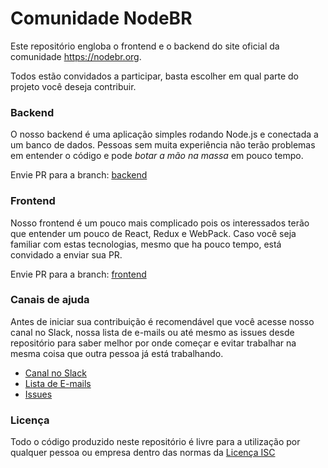 # Comunidade NodeBR

Este repositório engloba o frontend e o backend do site oficial da comunidade
https://nodebr.org.

Todos estão convidados a participar, basta escolher em qual parte do projeto
você deseja contribuir.

### Backend

O nosso backend é uma aplicação simples rodando Node.js e conectada a um banco
de dados. Pessoas sem muita experiência não terão problemas em entender o código
e pode *botar a mão na massa* em pouco tempo.

Envie PR para a branch: [backend](https://github.com/nodebr/nodebr/tree/backend)

### Frontend

Nosso frontend é um pouco mais complicado pois os interessados terão que entender
um pouco de React, Redux e WebPack. Caso você seja familiar com estas tecnologias,
mesmo que ha pouco tempo, está convidado a enviar sua PR.

Envie PR para a branch: [frontend](https://github.com/nodebr/nodebr/tree/frontend)

### Canais de ajuda

Antes de iniciar sua contribuição é recomendável que você acesse nosso canal no
Slack, nossa lista de e-mails ou até mesmo as issues desde repositório para
saber melhor por onde começar e evitar trabalhar na mesma coisa que outra pessoa
já está trabalhando.

* [Canal no Slack](https://slack.nodebr.org)
* [Lista de E-mails](https://groups.google.com/d/forum/nodebr)
* [Issues](https://github.com/nodebr/nodebr/issues)

### Licença

Todo o código produzido neste repositório é livre para a utilização por qualquer
pessoa ou empresa dentro das normas da [Licença ISC](LICENSE)
